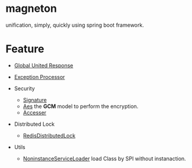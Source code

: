 # magneton

unification, simply, quickly using spring boot framework.

# Feature

- [Global United Response](./document/Response.md)
- [Exception Processor](./document/Exception.md)

- Security
    - [Signature](./document/Signature.md)
    - [Aes](./document/security/Aes.md) the **GCM** model to perform the encryption.
    - [Accesser](./document/security/Accesser.md)
- Distributed Lock
    - [RedisDistributedLock](./document/locl/DistributedRedisLock.md)

- Utils
    - [NoninstanceServiceLoader](./magneton-core/src/main/java/org/magneton/core/util/NoninstanceServiceLoader.java)
      load Class by SPI without instanaction.